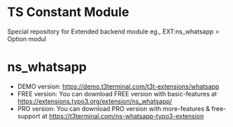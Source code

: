 # TS Constant Module

Special repository for Extended backend module eg., EXT:ns_whatsapp > Option modul

# ns_whatsapp

- DEMO version: https://demo.t3terminal.com/t3t-extensions/whatsapp
- FREE version: You can download FREE version with basic-features at https://extensions.typo3.org/extension/ns_whatsapp/
- PRO version: You can download PRO version with more-features & free-support at https://t3terminal.com/ns-whatsapp-typo3-extension

